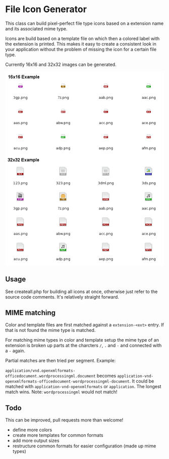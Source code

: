 File Icon Generator
===================

This class can build pixel-perfect file type icons based on a extension name
and its associated mime type.

Icons are build based on a template file on which then a colored label with
the extension is printed. This makes it easy to create a consistent look in
your application without the problem of missing the icon for a certain file
type.

Currently 16x16 and 32x32 images can be generated.

![Example Screenshot](example.png)

Usage
-----

See createall.php for building all icons at once, otherwise just refer to the
source code comments. It's relatively straight forward.

MIME matching
-------------

Color and template files are first matched against a ```extension-<ext>```
entry. If that is not found the mime type is matched.

For matching mime types in color and template setup the mime type of an extension
is broken up parts at the charcters ```/```, ```.``` and ```-``` and connected
with a ```-``` again.

Partial matches are then tried per segment. Example:

```application/vnd.openxmlformats-officedocument.wordprocessingml.document``` becomes
```application-vnd-openxmlformats-officedocument-wordprocessingml-document```. It
could be matched with ```application-vnd-openxmlformats``` or ```application```. The
longest match wins. Note: ```wordprocessingml``` would not match!

Todo
----

This can be improved, pull requests more than welcome!

* define more colors
* create more templates for common formats
* add more output sizes
* restructure common formats for easier configuration (made up mime types)
